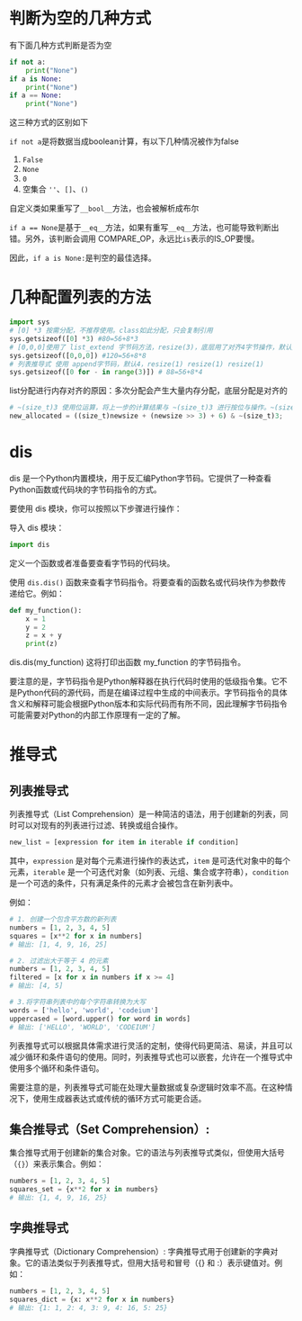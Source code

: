 
# 判断为空的几种方式


有下面几种方式判断是否为空
```python
if not a:
    print("None")
if a is None:
    print("None")
if a == None:
    print("None")
```

这三种方式的区别如下

`if not a`是将数据当成boolean计算，有以下几种情况被作为false
1. `False`
2. `None`
3. `0`
4. 空集合 `''`、`[]`、`()`

自定义类如果重写了`__bool__`方法，也会被解析成布尔



`if a == None`是基于`__eq__`方法，如果有重写`__eq__`方法，也可能导致判断出错。另外，该判断会调用 COMPARE_OP，永远比`is`表示的IS_OP要慢。


因此，`if a is None:`是判空的最佳选择。


# 几种配置列表的方法
```python
import sys
# [0] *3 按需分配，不推荐使用。class如此分配，只会复制引用
sys.getsizeof([0] *3) #80=56+8*3
# [0,0,0]使用了 list_extend 字节码方法，resize(3)，底层用了对齐4字节操作，默认分配了8个空间
sys.getsizeof([0,0,0]) #120=56+8*8
# 列表推导式 使用 append字节码，默认4，resize(1) resize(1) resize(1)
sys.getsizeof([0 for - in range(3)]) # 88=56+8*4
```

list分配进行内存对齐的原因：多次分配会产生大量内存分配，底层分配是对齐的

```python
# ~(size_t)3 使用位运算，将上一步的计算结果与 ~(size_t)3 进行按位与操作。~(size_t)3 表示取 3 的补码，然后按位取反。这一步的目的是将计算结果向下舍入到最近的能被 4 整除的值，即将最后两位设置为 0，以确保内存块的对齐。
new_allocated = ((size_t)newsize + (newsize >> 3) + 6) & ~(size_t)3;
```

# dis

dis 是一个Python内置模块，用于反汇编Python字节码。它提供了一种查看Python函数或代码块的字节码指令的方式。

要使用 dis 模块，你可以按照以下步骤进行操作：

导入 dis 模块：
```python
import dis
```
定义一个函数或者准备要查看字节码的代码块。

使用 `dis.dis()` 函数来查看字节码指令。将要查看的函数名或代码块作为参数传递给它。例如：

```python
def my_function():
    x = 1
    y = 2
    z = x + y
    print(z)
```

dis.dis(my_function)
这将打印出函数 my_function 的字节码指令。

要注意的是，字节码指令是Python解释器在执行代码时使用的低级指令集。它不是Python代码的源代码，而是在编译过程中生成的中间表示。字节码指令的具体含义和解释可能会根据Python版本和实际代码而有所不同，因此理解字节码指令可能需要对Python的内部工作原理有一定的了解。

# 推导式

## 列表推导式
列表推导式（List Comprehension）是一种简洁的语法，用于创建新的列表，同时可以对现有的列表进行过滤、转换或组合操作。

```python
new_list = [expression for item in iterable if condition]
```
其中，`expression` 是对每个元素进行操作的表达式，`item` 是可迭代对象中的每个元素，`iterable` 是一个可迭代对象（如列表、元组、集合或字符串），`condition` 是一个可选的条件，只有满足条件的元素才会被包含在新列表中。

例如：
```python
# 1. 创建一个包含平方数的新列表
numbers = [1, 2, 3, 4, 5]
squares = [x**2 for x in numbers]
# 输出: [1, 4, 9, 16, 25]

# 2. 过滤出大于等于 4 的元素
numbers = [1, 2, 3, 4, 5]
filtered = [x for x in numbers if x >= 4]
# 输出: [4, 5]

# 3.将字符串列表中的每个字符串转换为大写
words = ['hello', 'world', 'codeium']
uppercased = [word.upper() for word in words]
# 输出: ['HELLO', 'WORLD', 'CODEIUM']
```
列表推导式可以根据具体需求进行灵活的定制，使得代码更简洁、易读，并且可以减少循环和条件语句的使用。同时，列表推导式也可以嵌套，允许在一个推导式中使用多个循环和条件语句。

需要注意的是，列表推导式可能在处理大量数据或复杂逻辑时效率不高。在这种情况下，使用生成器表达式或传统的循环方式可能更合适。

## 集合推导式（Set Comprehension）:

集合推导式用于创建新的集合对象。它的语法与列表推导式类似，但使用大括号（`{}`）来表示集合。例如：

```python
numbers = [1, 2, 3, 4, 5]
squares_set = {x**2 for x in numbers}
# 输出: {1, 4, 9, 16, 25}
```

## 字典推导式

字典推导式（Dictionary Comprehension）: 字典推导式用于创建新的字典对象。它的语法类似于列表推导式，但用大括号和冒号（{} 和 :）表示键值对。例如：
```python
numbers = [1, 2, 3, 4, 5]
squares_dict = {x: x**2 for x in numbers}
# 输出: {1: 1, 2: 4, 3: 9, 4: 16, 5: 25}
```

